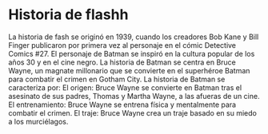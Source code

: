 # Historia de flashh 

La historia de fash se originó en 1939, cuando los creadores Bob Kane y Bill Finger publicaron por primera vez al personaje en el cómic Detective Comics #27. El personaje de Batman se inspiró en la cultura popular de los años 30 y en el cine negro. 
La historia de Batman se centra en Bruce Wayne, un magnate millonario que se convierte en el superhéroe Batman para combatir el crimen en Gotham City. La historia de Batman se caracteriza por: 
El origen: Bruce Wayne se convierte en Batman tras el asesinato de sus padres, Thomas y Martha Wayne, a las afueras de un cine. 
El entrenamiento: Bruce Wayne se entrena física y mentalmente para combatir el crimen. 
El traje: Bruce Wayne crea un traje basado en su miedo a los murciélagos. 
